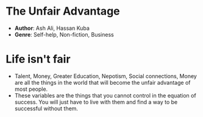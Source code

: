 # The Unfair Advantage
- **Author**: Ash Ali, Hassan Kuba
- **Genre**: Self-help, Non-fiction, Business

# Life isn't fair
- Talent, Money, Greater Education, Nepotism, Social connections, Money are all the things in the world that will become the unfair advantage of most people.
- These variables are the things that you cannot control in the equation of success. You will just have to live with them and find a way to be successful without them.